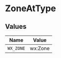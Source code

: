 # ZoneAtType


## Values

| Name      | Value     |
| --------- | --------- |
| `WX_ZONE` | wx:Zone   |